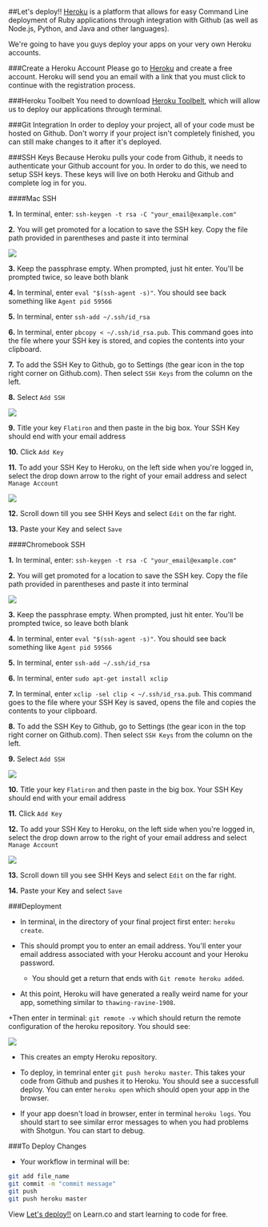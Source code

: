 ##Let's deploy!! 
[Heroku](https://www.heroku.com/) is a platform that allows for easy Command Line deployment of Ruby applications through integration with Github (as well as Node.js, Python, and Java and other languages).

We're going to have you guys deploy your apps on your very own Heroku accounts.


###Create a Heroku Account
Please go to [Heroku](https://www.heroku.com/) and create a free account. Heroku will send you an email with a link that you must click to continue with the registration process.

###Heroku Toolbelt
You need to download [Heroku Toolbelt](https://toolbelt.heroku.com/), which will allow us to deploy our applications through terminal.


###Git Integration
In order to deploy your project, all of your code must be hosted on Github. Don't worry if your project isn't completely finished, you can still make changes to it after it's deployed. 

###SSH Keys
Because Heroku pulls your code from Github, it needs to authenticate your Github account for you. In order to do this, we need to setup SSH keys. These keys will live on both Heroku and Github and complete log in for you.

####Mac SSH

**1.** In terminal, enter: `ssh-keygen -t rsa -C "your_email@example.com"`

**2.** You will get promoted for a location to save the SSH key. Copy the file path provided in parentheses and paste it into terminal

<img src="https://s3.amazonaws.com/after-school-assets/ssh-key-location.png">

**3.** Keep the passphrase empty. When prompted, just hit enter. You'll be prompted twice, so leave both blank

**4.** In terminal, enter `eval "$(ssh-agent -s)"`. You should see back something like `Agent pid 59566`

**5.** In terminal, enter `ssh-add ~/.ssh/id_rsa`

**6.** In terminal, enter `pbcopy < ~/.ssh/id_rsa.pub`. This command goes into the file where your SSH key is stored, and copies the contents into your clipboard.

**7.** To add the SSH Key to Github, go to Settings (the gear icon in the top right corner on Github.com). Then select `SSH Keys` from the column on the left.

**8.** Select `Add SSH`

<img src="https://s3.amazonaws.com/after-school-assets/add-shh.png">

**9.** Title your key `Flatiron` and then paste in the big box. Your SSH Key should end with your email address

**10.** Click `Add Key`

**11.** To add your SSH Key to Heroku, on the left side when you're logged in, select the drop down arrow to the right of your email address and select `Manage Account`

<img src="https://s3.amazonaws.com/after-school-assets/heroku-ssh.png">

**12.** Scroll down till you see SHH Keys and select `Edit` on the far right.

**13.** Paste your Key and select `Save`

####Chromebook SSH


**1.** In terminal, enter: `ssh-keygen -t rsa -C "your_email@example.com"`

**2.** You will get promoted for a location to save the SSH key. Copy the file path provided in parentheses and paste it into terminal

<img src="https://s3.amazonaws.com/after-school-assets/ssh-key-location.png">

**3.** Keep the passphrase empty. When prompted, just hit enter. You'll be prompted twice, so leave both blank

**4.** In terminal, enter `eval "$(ssh-agent -s)"`. You should see back something like `Agent pid 59566`

**5.** In terminal, enter `ssh-add ~/.ssh/id_rsa`

**6.** In terminal, enter `sudo apt-get install xclip`

**7.** In terminal, enter `xclip -sel clip < ~/.ssh/id_rsa.pub`. This command goes to the file where your SSH Key is saved, opens the file and copies the contents to your clipboard.

**8.** To add the SSH Key to Github, go to Settings (the gear icon in the top right corner on Github.com). Then select `SSH Keys` from the column on the left.

**9.** Select `Add SSH`

<img src="https://s3.amazonaws.com/after-school-assets/add-shh.png">

**10.** Title your key `Flatiron` and then paste in the big box. Your SSH Key should end with your email address

**11.** Click `Add Key`

**12.** To add your SSH Key to Heroku, on the left side when you're logged in, select the drop down arrow to the right of your email address and select `Manage Account`

<img src="https://s3.amazonaws.com/after-school-assets/heroku-ssh.png">

**13.** Scroll down till you see SHH Keys and select `Edit` on the far right.

**14.** Paste your Key and select `Save`

###Deployment
+ In terminal, in the directory of your final project first enter: `heroku create`. 

+ This should prompt you to enter an email address. You'll enter your email address associated with your Heroku account and your Heroku password.
  * You should get a return that ends with `Git remote heroku added`.

+ At this point, Heroku will have generated a really weird name for your app, something similar to `thawing-ravine-1908`. 
 
+Then enter in terminal: `git remote -v` which should return the remote configuration of the heroku repository. You should see:

<img src="https://s3.amazonaws.com/after-school-assets/heroku-remote.png">

  * This creates an empty Heroku repository. 

+ To deploy, in temrinal enter `git push heroku master`. This takes your code from Github and pushes it to Heroku. You should see a successfull deploy. You can enter `heroku open` which should open your app in the browser.

+ If your app doesn't load in browser, enter in terminal `heroku logs`. You should start to see similar error messages to when you had problems with Shotgun. You can start to debug.


###To Deploy Changes

+ Your workflow in terminal will be:

```bash
git add file_name
git commit -m "commit message"
git push
git push heroku master
```
<p data-visibility='hidden'>View <a href='https://learn.co/lessons/hs-ruby1-heroku-deploy' title='Let's deploy!!'>Let's deploy!!</a> on Learn.co and start learning to code for free.</p>
